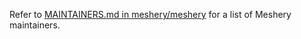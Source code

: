 Refer to [MAINTAINERS.md in meshery/meshery](https://github.com/meshery/meshery/blob/master/MAINTAINERS.md) for a list of Meshery maintainers.
